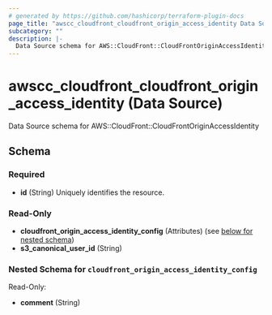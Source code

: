 ```yaml
---
# generated by https://github.com/hashicorp/terraform-plugin-docs
page_title: "awscc_cloudfront_cloudfront_origin_access_identity Data Source - terraform-provider-awscc"
subcategory: ""
description: |-
  Data Source schema for AWS::CloudFront::CloudFrontOriginAccessIdentity
---
```


# awscc_cloudfront_cloudfront_origin_access_identity (Data Source)

Data Source schema for AWS::CloudFront::CloudFrontOriginAccessIdentity



<!-- schema generated by tfplugindocs -->
## Schema

### Required

- **id** (String) Uniquely identifies the resource.

### Read-Only

- **cloudfront_origin_access_identity_config** (Attributes) (see [below for nested schema](#nestedatt--cloudfront_origin_access_identity_config))
- **s3_canonical_user_id** (String)

<a id="nestedatt--cloudfront_origin_access_identity_config"></a>
### Nested Schema for `cloudfront_origin_access_identity_config`

Read-Only:

- **comment** (String)


